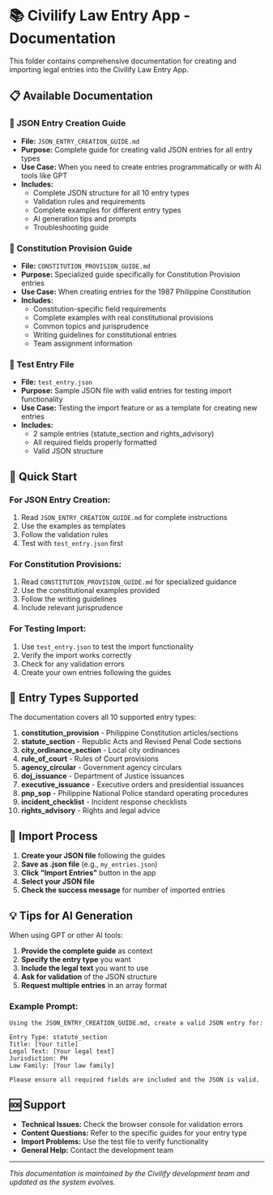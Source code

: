 # 📚 Civilify Law Entry App - Documentation

This folder contains comprehensive documentation for creating and importing legal entries into the Civilify Law Entry App.

## 📋 Available Documentation

### **📖 JSON Entry Creation Guide**
- **File:** `JSON_ENTRY_CREATION_GUIDE.md`
- **Purpose:** Complete guide for creating valid JSON entries for all entry types
- **Use Case:** When you need to create entries programmatically or with AI tools like GPT
- **Includes:** 
  - Complete JSON structure for all 10 entry types
  - Validation rules and requirements
  - Complete examples for different entry types
  - AI generation tips and prompts
  - Troubleshooting guide

### **📜 Constitution Provision Guide**
- **File:** `CONSTITUTION_PROVISION_GUIDE.md`
- **Purpose:** Specialized guide specifically for Constitution Provision entries
- **Use Case:** When creating entries for the 1987 Philippine Constitution
- **Includes:**
  - Constitution-specific field requirements
  - Complete examples with real constitutional provisions
  - Common topics and jurisprudence
  - Writing guidelines for constitutional entries
  - Team assignment information

### **🧪 Test Entry File**
- **File:** `test_entry.json`
- **Purpose:** Sample JSON file with valid entries for testing import functionality
- **Use Case:** Testing the import feature or as a template for creating new entries
- **Includes:**
  - 2 sample entries (statute_section and rights_advisory)
  - All required fields properly formatted
  - Valid JSON structure

## 🚀 Quick Start

### **For JSON Entry Creation:**
1. Read `JSON_ENTRY_CREATION_GUIDE.md` for complete instructions
2. Use the examples as templates
3. Follow the validation rules
4. Test with `test_entry.json` first

### **For Constitution Provisions:**
1. Read `CONSTITUTION_PROVISION_GUIDE.md` for specialized guidance
2. Use the constitutional examples provided
3. Follow the writing guidelines
4. Include relevant jurisprudence

### **For Testing Import:**
1. Use `test_entry.json` to test the import functionality
2. Verify the import works correctly
3. Check for any validation errors
4. Create your own entries following the guides

## 📝 Entry Types Supported

The documentation covers all 10 supported entry types:

1. **constitution_provision** - Philippine Constitution articles/sections
2. **statute_section** - Republic Acts and Revised Penal Code sections
3. **city_ordinance_section** - Local city ordinances
4. **rule_of_court** - Rules of Court provisions
5. **agency_circular** - Government agency circulars
6. **doj_issuance** - Department of Justice issuances
7. **executive_issuance** - Executive orders and presidential issuances
8. **pnp_sop** - Philippine National Police standard operating procedures
9. **incident_checklist** - Incident response checklists
10. **rights_advisory** - Rights and legal advice

## 🔧 Import Process

1. **Create your JSON file** following the guides
2. **Save as .json file** (e.g., `my_entries.json`)
3. **Click "Import Entries"** button in the app
4. **Select your JSON file**
5. **Check the success message** for number of imported entries

## 💡 Tips for AI Generation

When using GPT or other AI tools:

1. **Provide the complete guide** as context
2. **Specify the entry type** you want
3. **Include the legal text** you want to use
4. **Ask for validation** of the JSON structure
5. **Request multiple entries** in an array format

### Example Prompt:
```
Using the JSON_ENTRY_CREATION_GUIDE.md, create a valid JSON entry for:

Entry Type: statute_section
Title: [Your title]
Legal Text: [Your legal text]
Jurisdiction: PH
Law Family: [Your law family]

Please ensure all required fields are included and the JSON is valid.
```

## 🆘 Support

- **Technical Issues:** Check the browser console for validation errors
- **Content Questions:** Refer to the specific guides for your entry type
- **Import Problems:** Use the test file to verify functionality
- **General Help:** Contact the development team

---

*This documentation is maintained by the Civilify development team and updated as the system evolves.*

